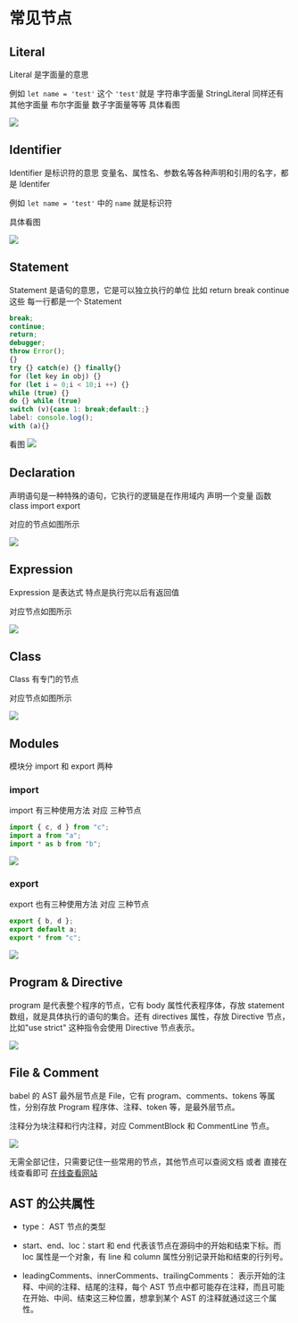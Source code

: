 # 常见节点

## Literal

Literal 是字面量的意思

例如 `let name = 'test'` 这个 `'test'`就是 字符串字面量 StringLiteral 同样还有其他字面量 布尔字面量 数子字面量等等
具体看图

![](img/ast_02.png)

## Identifier

Identifier 是标识符的意思 变量名、属性名、参数名等各种声明和引用的名字，都是 Identifer

例如 `let name = 'test'` 中的 `name` 就是标识符

具体看图

![](img/ast_03.png)

## Statement

Statement 是语句的意思，它是可以独立执行的单位 比如 return break continue
这些 每一行都是一个 Statement

```js
break;
continue;
return;
debugger;
throw Error();
{}
try {} catch(e) {} finally{}
for (let key in obj) {}
for (let i = 0;i < 10;i ++) {}
while (true) {}
do {} while (true)
switch (v){case 1: break;default:;}
label: console.log();
with (a){}

```

看图
![](img/ast_04.png)

## Declaration

声明语句是一种特殊的语句，它执行的逻辑是在作用域内 声明一个变量 函数 class import export

对应的节点如图所示

![](img/ast_05.png)

## Expression

Expression 是表达式 特点是执行完以后有返回值

对应节点如图所示

![](img/ast_06.png)

## Class

Class 有专门的节点

对应节点如图所示

![](img/ast_07.png)

## Modules

模块分 import 和 export 两种

### import

import 有三种使用方法 对应 三种节点

```js
import { c, d } from "c";
import a from "a";
import * as b from "b";
```

![](img/ast_08.png)

### export

export 也有三种使用方法 对应 三种节点

```js
export { b, d };
export default a;
export * from "c";
```

![](img/ast_09.png)

## Program & Directive

program 是代表整个程序的节点，它有 body 属性代表程序体，存放 statement 数组，就是具体执行的语句的集合。还有 directives 属性，存放 Directive 节点，比如"use strict" 这种指令会使用 Directive 节点表示。

![](img/ast_10.png)

## File & Comment

babel 的 AST 最外层节点是 File，它有 program、comments、tokens 等属性，分别存放 Program 程序体、注释、token 等，是最外层节点。

注释分为块注释和行内注释，对应 CommentBlock 和 CommentLine 节点。

![](img/ast_11.png)

无需全部记住，只需要记住一些常用的节点，其他节点可以查阅文档 或者 直接在线查看即可
[在线查看网站](https://astexplorer.net/#)

## AST 的公共属性

- type： AST 节点的类型

- start、end、loc：start 和 end 代表该节点在源码中的开始和结束下标。而 loc 属性是一个对象，有 line 和 column 属性分别记录开始和结束的行列号。

- leadingComments、innerComments、trailingComments： 表示开始的注释、中间的注释、结尾的注释，每个 AST 节点中都可能存在注释，而且可能在开始、中间、结束这三种位置，想拿到某个 AST 的注释就通过这三个属性。

